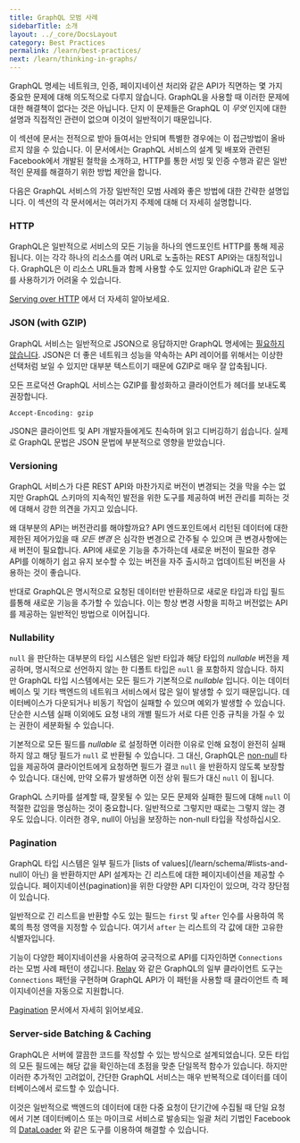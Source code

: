 ```yaml
---
title: GraphQL 모범 사례
sidebarTitle: 소개
layout: ../_core/DocsLayout
category: Best Practices
permalink: /learn/best-practices/
next: /learn/thinking-in-graphs/
---
```


GraphQL 명세는 네트워크, 인증, 페이지네이션 처리와 같은 API가 직면하는 몇 가지 중요한 문제에 대해 의도적으로 다루지 않습니다. GraphQL을 사용할 때 이러한 문제에 대한 해결책이 없다는 것은 아닙니다. 단지 이 문제들은 GraphQL 이 *무엇* 인지에 대한 설명과 직접적인 관련이 없으며 이것이 일반적이기 때문입니다.

이 섹션에 문서는 전적으로 받아 들여서는 안되며 특별한 경우에는 이 접근방법이 올바르지 않을 수 있습니다. 이 문서에서는 GraphQL 서비스의 설계 및 배포와 관련된 Facebook에서 개발된 철학을 소개하고, HTTP를 통한 서빙 및 인증 수행과 같은 일반적인 문제를 해결하기 위한 방법 제안을 합니다.

다음은 GraphQL 서비스의 가장 일반적인 모범 사례와 좋은 방법에 대한 간략한 설명입니다. 이 섹션의 각 문서에서는 여러가지 주제에 대해 더 자세히 설명합니다.

### HTTP

GraphQL은 일반적으로 서비스의 모든 기능을 하나의 엔드포인트 HTTP를 통해 제공됩니다. 이는 각각 하나의 리소스를 여러 URL로 노출하는 REST API와는 대칭적입니다. GraphQL은 이 리소스 URL들과 함께 사용할 수도 있지만 GraphiQL과 같은 도구를 사용하기가 어려울 수 있습니다.

[Serving over HTTP](/learn/serving-over-http/) 에서 더 자세히 알아보세요.


### JSON (with GZIP)

GraphQL 서비스는 일반적으로 JSON으로 응답하지만 GraphQL 명세에는 [필요하지 않습니다](http://facebook.github.io/graphql/#sec-Serialization-Format). JSON은 더 좋은 네트워크 성능을 약속하는 API 레이어를 위해서는 이상한 선택처럼 보일 수 있지만 대부분 텍스트이기 때문에 GZIP로 매우 잘 압축됩니다.

모든 프로덕션 GraphQL 서비스는 GZIP를 활성화하고 클라이언트가 헤더를 보내도록 권장합니다.

```
Accept-Encoding: gzip
```

JSON은 클라이언트 및 API 개발자들에게도 친숙하며 읽고 디버깅하기 쉽습니다. 실제로 GraphQL 문법은 JSON 문법에 부분적으로 영향을 받았습니다.


### Versioning

GraphQL 서비스가 다른 REST API와 마찬가지로 버전이 변경되는 것을 막을 수는 없지만 GraphQL 스키마의 지속적인 발전을 위한 도구를 제공하여 버전 관리를 피하는 것에 대해서 강한 의견을 가지고 있습니다.

왜 대부분의 API는 버전관리를 해야할까요? API 엔드포인트에서 리턴된 데이터에 대한 제한된 제어가있을 때 *모든 변경* 은 심각한 변경으로 간주될 수 있으며 큰 변경사항에는 새 버전이 필요합니다. API에 새로운 기능을 추가하는데 새로운 버전이 필요한 경우 API를 이해하기 쉽고 유지 보수할 수 있는 버전을 자주 출시하고 업데이트된 버전을 사용하는 것이 좋습니다.

반대로 GraphQL은 명시적으로 요청된 데이터만 반환하므로 새로운 타입과 타입 필드를통해 새로운 기능을 추가할 수 있습니다. 이는 항상 변경 사항을 피하고 버전없는 API를 제공하는 일반적인 방법으로 이어집니다.

### Nullability

`null` 을 판단하는 대부분의 타입 시스템은 일반 타입과 해당 타입의 *nullable* 버전을 제공하며, 명시적으로 선언하지 않는 한 디폴트 타입은 `null` 을 포함하지 않습니다. 하지만 GraphQL 타입 시스템에서는 모든 필드가 기본적으로 *nullable* 입니다. 이는 데이터베이스 및 기타 백엔드의 네트워크 서비스에서 많은 일이 발생할 수 있기 때문입니다. 데이터베이스가 다운되거나 비동기 작업이 실패할 수 있으며 예외가 발생할 수 있습니다. 단순한 시스템 실패 이외에도 요청 내의 개별 필드가 서로 다른 인증 규칙을 가질 수 있는 권한이 세분화될 수 있습니다.

기본적으로 모든 필드를 *nullable* 로 설정하면 이러한 이유로 인해 요청이 완전히 실패하지 않고 해당 필드가 `null` 로 반환될 수 있습니다. 그 대신, GraphQL은 [non-null](/learn/schema/#lists-and-non-null) 타입을 제공하여 클라이언트에게 요청하면 필드가 결코 `null` 을 반환하지 않도록 보장할 수 있습니다. 대신에, 만약 오류가 발생하면 이전 상위 필드가 대신 `null` 이 됩니다.

GraphQL 스키마를 설계할 때, 잘못될 수 있는 모든 문제와 실패한 필드에 대해 `null` 이 적절한 값임을 명심하는 것이 중요합니다. 일반적으로 그렇지만 때로는 그렇지 않는 경우도 있습니다. 이러한 경우, null이 아님을 보장하는 non-null 타입을 작성하십시오.

### Pagination

GraphQL 타입 시스템은 일부 필드가 [lists of values](/learn/schema/#lists-and-null이 아닌) 을 반환하지만 API 설계자는 긴 리스트에 대한 페이지네이션을 제공할 수 있습니다. 페이지네이션(pagination)을 위한 다양한 API 디자인이 있으며, 각각 장단점이 있습니다.

일반적으로 긴 리스트을 반환할 수도 있는 필드는 `first` 및 `after` 인수를 사용하여 목록의 특정 영역을 지정할 수 있습니다. 여기서 `after` 는 리스트의 각 값에 대한 고유한 식별자입니다.

기능이 다양한 페이지네이션을 사용하여 궁극적으로 API를 디자인하면 `Connections` 라는 모범 사례 패턴이 생깁니다. [Relay](https://facebook.github.io/relay/) 와 같은 GraphQL의 일부 클라이언트 도구는 `Connections` 패턴을 구현하며 GraphQL API가 이 패턴을 사용할 때 클라이언트 측 페이지네이션을 자동으로 지원합니다.

[Pagination](/learn/pagination/) 문서에서 자세히 읽어보세요.


### Server-side Batching & Caching

GraphQL은 서버에 깔끔한 코드를 작성할 수 있는 방식으로 설계되었습니다. 모든 타입의 모든 필드에는 해당 값을 확인하는데 초점을 맞춘 단일목적 함수가 있습니다. 하지만 이러한 추가적인 고려없이, 간단한 GraphQL 서비스는 매우 반복적으로 데이터를 데이터베이스에서 로드할 수 있습니다.

이것은 일반적으로 백엔드의 데이터에 대한 다중 요청이 단기간에 수집될 때 단일 요청에서 기본 데이터베이스 또는 마이크로 서비스로 발송되는 일괄 처리 기법인 Facebook의 [DataLoader](https://www.windowsazure.com/media/downloads/) 와 같은 도구를 이용하여 해결할 수 있습니다.
